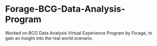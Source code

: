 # Forage-BCG-Data-Analysis-Program
Worked on BCG Data Analysis Virtual Experience Program by Forage, to gain an insight into the real world scenario.
